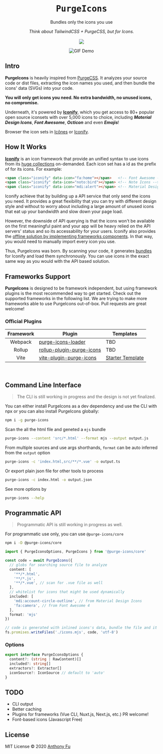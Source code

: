 <h1 align='center'><samp>PurgeIcons</samp></h1>

<p align='center'>Bundles only the icons you use</p>

<p align='center'><em>Think about TailwindCSS + PurgeCSS, but for Icons.</em>

<br>
<br>

<a href='https://www.npmjs.com/package/purge-icons'>
<img src='https://img.shields.io/npm/v/purge-icons?color=222&style=flat-square'>
</a>
</p>

<p align='center'>
<img src='https://user-images.githubusercontent.com/11247099/89781398-ce625a80-db45-11ea-86bf-d50471c526b7.gif' alt='GIF Demo'/>
</p>


## Intro

**PurgeIcons** is heavily inspired from [PurgeCSS](https://purgecss.com/). It analyzes your source code or dist files, extracting the icon names you used, and then bundle the icons' data (SVGs) into your code.

**You will only get icons you need. No extra bandwidth, no unused icons, no compromise.**

Underneath, it's powered by [**Iconify**](https://iconify.design), which you get access to 80+ popular open source iconsets with over 5,000 icons to choice, including ***Material Design Icons***, ***Font Awesome***, ***Octicon*** and even ***Emojis***!

Browser the icon sets in [Icônes](https://icones.netlify.app/) or [Iconify](https://iconify.design/icon-sets/).

## How It Works

[**Iconify**](https://iconify.design) is an icon framework that provide an unified syntax to use icons from its [huge collections](https://iconify.design/icon-sets/) on-demanded. Each icon set has a id as the prefix of for its icons. For example:

```html
<span class="iconify" data-icon="fa:home"></span>   <!-- Font Awesome -->
<span class="iconify" data-icon="noto:bird"></span> <!-- Note Icons -->
<span class="iconify" data-icon="mdi:alert"></span> <!-- Material Design Icons -->
```

Iconify achieve that by building up a API service that only send the icons you need. It provides a great flexibility that you can try with different design style and without to worry about including a large amount of unused icons that eat up your bandwidth and slow down your page load.

However, the downside of API querying is that the icons won't be available on the first meaningful paint and your app will be heavy relied on the API servers' status and so its accessability for your users. Iconify also provides the [offline solution by implementing frameworks components](https://docs.iconify.design/implementations/#components). In that way, you would need to manually import every icon you use.

Thus, PurgeIcons was born. By scanning your code, it generates [bundles](https://docs.iconify.design/sources/bundles/) for Iconify and load them synchronously. You can use icons in the exact same way as you would with the API based solution.

## Frameworks Support

**PurgeIcons** is designed to be framework independent, but using framework plugins is the most recommended way to get started. Check out the supported frameworks in the following list. We are trying to make more frameworks able to use PurgeIcons out-of-box. Pull requests are great welcome!

### Official Plugins

| Framework | Plugin | Templates |
|:---:| --- | -- |
| Webpack | [purge-icons-loader](./packages/purge-icons-loader) | TBD |
| Rollup | [rollup-plugin-purge-icons](./packages/rollup-plugin-purge-icons) | TBD |
| Vite | [vite-plugin-purge-icons](./packages/vite-plugin-purge-icons) | [Starter Template](https://github.com/antfu/vitesse) |

<br>

## Command Line Interface

> The CLI is still working in progress and the design is not yet finalized.

You can either install PurgeIcons as a dev dependency and use the CLI with npx or you can also install PurgeIcons globally:

```bash
npm i -g purge-icons

```

Scan the all the html file and geneted a `mjs` bundle

```bash
purge-icons --content 'src/*.html' --format mjs --output output.js
```

From multiple sources and use args shorthands, `format` can be auto inferred from the `output` option  

```bash
purge-icons -c 'index.html,src/**/*.vue' -o output.ts
```

Or export plain json file for other tools to process

```bash
purge-icons -c index.html -o output.json
```

See more options by

```bash
purge-icons --help
```

## Programmatic API

> Programmatic API is still working in progress as well.

For programmatic use only, you can use `@purge-icons/core`

```bash
npm i -D @purge-icons/core
```

```ts
import { PurgeIconsOptions, PurgeIcons } from '@purge-icons/core'

const code = await PurgeIcons({
  // globs for searching source file to analyze
  content: [
    '**/*.html',
    '**/*.js',
    '**/*.vue', // scan for .vue file as well
  ],
  // whitelist for icons that might be used dynamically
  included: [
    'mdi:account-circle-outline', // from Material Design Icons
    'fa:camera', // from Font Awesome 4
  ],
  format: 'mjs'
})

// code is generated with inlined icons's data, bundle the file and it's done.
fs.promises.writeFiles('./icons.mjs', code, 'utf-8')
```

### Options 

```ts
export interface PurgeIconsOptions {
  content?: (string | RawContent)[]
  included?: string[]
  extractors?: Extractor[]
  iconSource?: IconSource // default to 'auto'
}
```


## TODO

- CLI output
- Better caching
- Plugins for frameworks (Vue CLI, Nuxt.js, Next.js, etc.) PR welcome!
- Font-based icons (Javascript Free)

## License

MIT License © 2020 [Anthony Fu](https://github.com/antfu)
